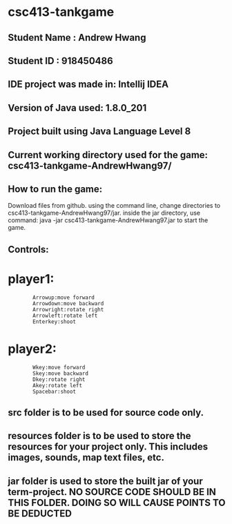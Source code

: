 # csc413-tankgame

## Student Name  : Andrew Hwang
## Student ID    : 918450486


## IDE project was made in: Intellij IDEA
## Version of Java used: 1.8.0_201
## Project built using Java Language Level 8

## Current working directory used for the game: csc413-tankgame-AndrewHwang97/

## How to run the game:
   Download files from github. using the command line, change directories to csc413-tankgame-AndrewHwang97/jar. inside the jar directory, use command: java -jar csc413-tankgame-AndrewHwang97.jar to start the game.

## Controls: 
   # player1: 
            Arrowup:move forward 
            Arrowdown:move backward 
            Arrowright:rotate right 
            Arrowleft:rotate left
            Enterkey:shoot
            
   # player2: 
            Wkey:move forward
            Skey:move backward
            Dkey:rotate right
            Akey:rotate left
            Spacebar:shoot

## src folder is to be used for source code only.

## resources folder is to be used to store the resources for your project only. This includes images, sounds, map text files, etc.

## jar folder is used to store the built jar of your term-project. NO SOURCE CODE SHOULD BE IN THIS FOLDER. DOING SO WILL CAUSE POINTS TO BE DEDUCTED
